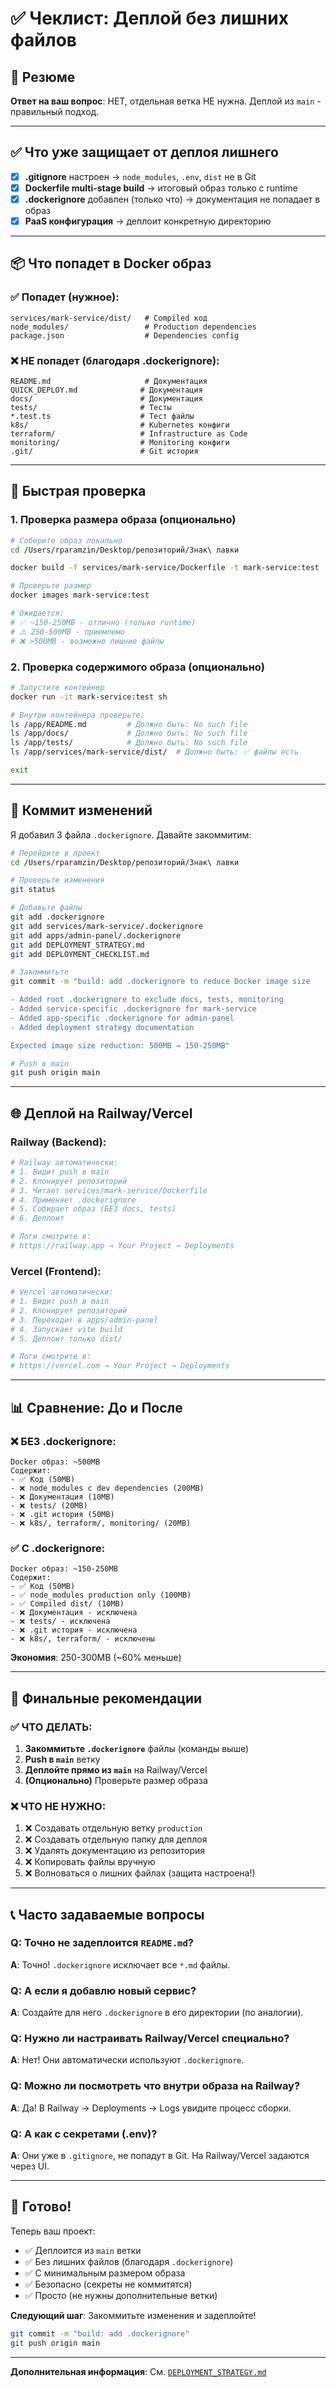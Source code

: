 # ✅ Чеклист: Деплой без лишних файлов

## 🎯 Резюме

**Ответ на ваш вопрос**: НЕТ, отдельная ветка НЕ нужна. Деплой из `main` - правильный подход.

---

## ✅ Что уже защищает от деплоя лишнего

- [x] **.gitignore** настроен → `node_modules`, `.env`, `dist` не в Git
- [x] **Dockerfile multi-stage build** → итоговый образ только с runtime
- [x] **.dockerignore** добавлен (только что) → документация не попадает в образ
- [x] **PaaS конфигурация** → деплоит конкретную директорию

---

## 📦 Что попадет в Docker образ

### ✅ Попадет (нужное):

```
services/mark-service/dist/   # Compiled код
node_modules/                 # Production dependencies
package.json                  # Dependencies config
```

### ❌ НЕ попадет (благодаря .dockerignore):

```
README.md                     # Документация
QUICK_DEPLOY.md              # Документация
docs/                        # Документация
tests/                       # Тесты
*.test.ts                    # Тест файлы
k8s/                         # Kubernetes конфиги
terraform/                   # Infrastructure as Code
monitoring/                  # Monitoring конфиги
.git/                        # Git история
```

---

## 🚀 Быстрая проверка

### 1. Проверка размера образа (опционально)

```bash
# Соберите образ локально
cd /Users/rparamzin/Desktop/репозиторий/Знак\ лавки

docker build -f services/mark-service/Dockerfile -t mark-service:test .

# Проверьте размер
docker images mark-service:test

# Ожидается:
# ✅ ~150-250MB - отлично (только runtime)
# ⚠️ 250-500MB - приемлемо
# ❌ >500MB - возможно лишние файлы
```

### 2. Проверка содержимого образа (опционально)

```bash
# Запустите контейнер
docker run -it mark-service:test sh

# Внутри контейнера проверьте:
ls /app/README.md         # Должно быть: No such file
ls /app/docs/             # Должно быть: No such file
ls /app/tests/            # Должно быть: No such file
ls /app/services/mark-service/dist/  # Должно быть: ✅ файлы есть

exit
```

---

## 📝 Коммит изменений

Я добавил 3 файла `.dockerignore`. Давайте закоммитим:

```bash
# Перейдите в проект
cd /Users/rparamzin/Desktop/репозиторий/Знак\ лавки

# Проверьте изменения
git status

# Добавьте файлы
git add .dockerignore
git add services/mark-service/.dockerignore
git add apps/admin-panel/.dockerignore
git add DEPLOYMENT_STRATEGY.md
git add DEPLOYMENT_CHECKLIST.md

# Закоммитьте
git commit -m "build: add .dockerignore to reduce Docker image size

- Added root .dockerignore to exclude docs, tests, monitoring
- Added service-specific .dockerignore for mark-service
- Added app-specific .dockerignore for admin-panel
- Added deployment strategy documentation

Expected image size reduction: 500MB → 150-250MB"

# Push в main
git push origin main
```

---

## 🌐 Деплой на Railway/Vercel

### Railway (Backend):

```bash
# Railway автоматически:
# 1. Видит push в main
# 2. Клонирует репозиторий
# 3. Читает services/mark-service/Dockerfile
# 4. Применяет .dockerignore
# 5. Собирает образ (БЕЗ docs, tests)
# 6. Деплоит

# Логи смотрите в:
# https://railway.app → Your Project → Deployments
```

### Vercel (Frontend):

```bash
# Vercel автоматически:
# 1. Видит push в main
# 2. Клонирует репозиторий
# 3. Переходит в apps/admin-panel
# 4. Запускает vite build
# 5. Деплоит только dist/

# Логи смотрите в:
# https://vercel.com → Your Project → Deployments
```

---

## 📊 Сравнение: До и После

### ❌ БЕЗ .dockerignore:

```
Docker образ: ~500MB
Содержит:
- ✅ Код (50MB)
- ❌ node_modules с dev dependencies (200MB)
- ❌ Документация (10MB)
- ❌ tests/ (20MB)
- ❌ .git история (50MB)
- ❌ k8s/, terraform/, monitoring/ (20MB)
```

### ✅ С .dockerignore:

```
Docker образ: ~150-250MB
Содержит:
- ✅ Код (50MB)
- ✅ node_modules production only (100MB)
- ✅ Compiled dist/ (10MB)
- ❌ Документация - исключена
- ❌ tests/ - исключена
- ❌ .git история - исключена
- ❌ k8s/, terraform/ - исключены
```

**Экономия**: 250-300MB (~60% меньше)

---

## 🎯 Финальные рекомендации

### ✅ ЧТО ДЕЛАТЬ:

1. **Закоммитьте `.dockerignore`** файлы (команды выше)
2. **Push в `main`** ветку
3. **Деплойте прямо из `main`** на Railway/Vercel
4. **(Опционально)** Проверьте размер образа

### ❌ ЧТО НЕ НУЖНО:

1. ❌ Создавать отдельную ветку `production`
2. ❌ Создавать отдельную папку для деплоя
3. ❌ Удалять документацию из репозитория
4. ❌ Копировать файлы вручную
5. ❌ Волноваться о лишних файлах (защита настроена!)

---

## 📞 Часто задаваемые вопросы

### Q: Точно не задеплоится `README.md`?

**A**: Точно! `.dockerignore` исключает все `*.md` файлы.

### Q: А если я добавлю новый сервис?

**A**: Создайте для него `.dockerignore` в его директории (по аналогии).

### Q: Нужно ли настраивать Railway/Vercel специально?

**A**: Нет! Они автоматически используют `.dockerignore`.

### Q: Можно ли посмотреть что внутри образа на Railway?

**A**: Да! В Railway → Deployments → Logs увидите процесс сборки.

### Q: А как с секретами (.env)?

**A**: Они уже в `.gitignore`, не попадут в Git. На Railway/Vercel задаются через UI.

---

## 🎉 Готово!

Теперь ваш проект:

- ✅ Деплоится из `main` ветки
- ✅ Без лишних файлов (благодаря `.dockerignore`)
- ✅ С минимальным размером образа
- ✅ Безопасно (секреты не коммитятся)
- ✅ Просто (не нужны дополнительные ветки)

**Следующий шаг**: Закоммитьте изменения и задеплойте!

```bash
git commit -m "build: add .dockerignore"
git push origin main
```

---

**Дополнительная информация**: См. [`DEPLOYMENT_STRATEGY.md`](./DEPLOYMENT_STRATEGY.md)
